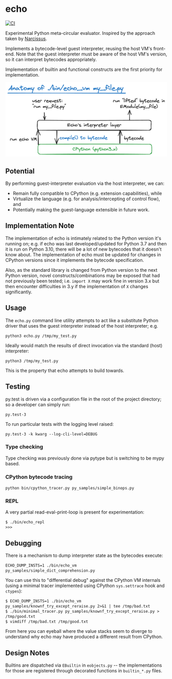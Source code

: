 # echo

[![CI](https://github.com/cdleary/echo/actions/workflows/ci.yml/badge.svg)](https://github.com/cdleary/echo/actions/workflows/ci.yml)

Experimental Python meta-circular evaluator. Inspired by the approach taken by
[Narcissus](https://github.com/mozilla/narcissus).

Implements a bytecode-level guest interpreter, reusing the host VM's front-end.
Note that the guest interpreter must be aware of the host VM's version, so it
can interpret bytecodes appropriately.

Implementation of builtin and functional constructs are the first priority for
implementation.

![Diagram of Echo VM execution](./docs/echovm-diagram-2024-03-31-1258.png)

## Potential

By performing guest-interpreter evaluation via the host interpreter, we can:

* Remain fully compatible to CPython (e.g. extension capabilities), while
* Virtualize the language (e.g. for analysis/intercepting of control flow), and
* Potentially making the guest-language extensible in future work.

## Implementation Note

The implementation of echo is intimately related to the Python version it's
running on; e.g. if echo was last developed/updated for Python 3.7 and then it
is run on Python 3.10, there will be a lot of new bytecodes that it doesn't
know about. The implementation of echo must be updated for changes in CPython
versions since it implements the bytecode specification.

Also, as the standard library is changed from Python version to the next Python
version, novel constructs/combinations may be exposed that had not previously
been tested; i.e. `import X` may work fine in version 3.x but then encounter
difficulties in 3.y if the implementation of `X` changes significantly.

## Usage

The `echo.py` command line utility attempts to act like a substitute Python
driver that uses the guest interpreter instead of the host interpreter; e.g.

```
python3 echo.py /tmp/my_test.py
```

Ideally would match the results of direct invocation via the standard (host)
interpreter:

```
python3 /tmp/my_test.py
```

This is the property that echo attempts to build towards.

## Testing

py.test is driven via a configuration file in the root of the project
directory; so a developer can simply run:

```
py.test-3
```

To run particular tests with the logging level raised:

```
py.test-3 -k kwarg --log-cli-level=DEBUG
```

### Type checking

Type checking was previously done via pytype but is switching to be mypy based.

### CPython bytecode tracing

```
python bin/cpython_tracer.py py_samples/simple_binops.py
```

### REPL

A very partial read-eval-print-loop is present for experimentation:

```
$ ./bin/echo_repl
>>>
```

## Debugging

There is a mechanism to dump interpreter state as the bytecodes execute:

```
ECHO_DUMP_INSTS=1 ./bin/echo_vm  py_samples/simple_dict_comprehension.py
```

You can use this to "differential debug" against the CPython VM internals
(using a minimal tracer implemented using CPython `sys.settrace` hook and
`ctypes`):

```
$ ECHO_DUMP_INSTS=1 ./bin/echo_vm py_samples/knownf_try_except_reraise.py 2>&1 | tee /tmp/bad.txt
$ ./bin/minimal_tracer.py py_samples/knownf_try_except_reraise.py > /tmp/good.txt
$ vimdiff /tmp/bad.txt /tmp/good.txt
```

From here you can eyeball where the value stacks seem to diverge to understand
why echo may have produced a different result from CPython.

## Design Notes

Builtins are dispatched via `EBuiltin` in `eobjects.py` -- the implementations
for those are registered through decorated functions in `builtin_*.py` files.
